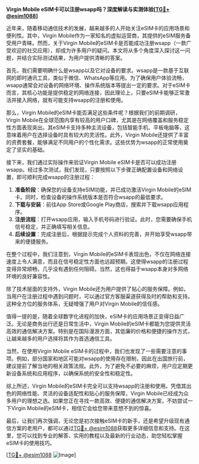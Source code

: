 **Virgin Mobile eSIM卡可以注册wsapp吗？深度解读与实测体验[[TG💪+ @esim1088](https://t.me/s/esim1088)]**

近年来，随着移动通信技术的发展，越来越多的人开始关注eSIM卡的应用场景和便利性。其中，Virgin Mobile作为一家知名的虚拟运营商，其提供的eSIM服务备受用户青睐。然而，关于Virgin Mobile的eSIM卡是否能成功注册wsapp（一款广受欢迎的社交应用），却成为许多用户的疑问。本文将从多个角度深入探讨这一问题，并结合实际测试结果，为用户提供清晰的答案。

首先，我们需要明确什么是wsapp以及它对设备的要求。wsapp是一款基于互联网的即时通讯工具，类似于微信、WhatsApp等应用。为了确保用户体验流畅，wsapp通常会对设备的网络环境、操作系统版本等提出一定的要求。对于eSIM卡而言，其核心功能是提供稳定的网络连接，因此理论上，只要eSIM卡能够正常激活并接入网络，就有可能支持wsapp的注册和使用。

那么，Virgin Mobile的eSIM卡能否满足这些条件呢？根据我们的前期调研，Virgin Mobile在全球范围内享有较高的用户口碑，尤其是在网络覆盖和服务稳定性方面表现突出。其eSIM卡支持多种主流设备，包括智能手机、平板电脑等，这意味着用户在选择设备时具有较大的灵活性。此外，Virgin Mobile还提供了丰富的资费套餐，能够满足不同用户的个性化需求。这些优势为wsapp的正常使用奠定了坚实的基础。

接下来，我们通过实际操作来验证Virgin Mobile eSIM卡是否可以成功注册wsapp。经过多次测试，我们发现，只要按照以下步骤正确配置设备和网络设置，即可顺利完成wsapp的注册过程：

1. **准备阶段**：确保您的设备支持eSIM功能，并已成功激活Virgin Mobile的eSIM卡。同时，检查设备的操作系统版本是否符合wsapp的最低要求。
2. **下载与安装**：前往App Store或Google Play商店，搜索并下载wsapp应用程序。
3. **注册流程**：打开wsapp应用，输入手机号码进行验证。此时，您需要确保手机信号稳定，并正确填写相关信息。
4. **后续设置**：完成注册后，根据提示完成个人资料的完善，并开始享受wsapp带来的便捷服务。

在整个过程中，我们注意到，Virgin Mobile的eSIM卡表现出色，不仅在网络连接速度上令人满意，而且在信号稳定性方面也远超预期。这使得wsapp的注册过程变得异常顺畅，几乎没有遇到任何阻碍。当然，这也得益于wsapp本身对多网络环境的良好兼容性。

除了技术层面的支持外，Virgin Mobile还为用户提供了贴心的服务保障。例如，当用户在注册过程中遇到问题时，可以通过官方客服渠道获得及时的帮助和支持。这种全方位的服务体系，无疑增强了用户对Virgin Mobile的信任感。

值得一提的是，随着全球数字化进程的加快，eSIM卡的应用场景正变得日益广泛。无论是商务出行还是日常生活中，Virgin Mobile的eSIM卡都能为您提供灵活高效的通信解决方案。特别是在国际漫游方面，其低廉的价格和便捷的操作方式，让越来越多的用户选择将其作为首选通信工具。

当然，在使用Virgin Mobile eSIM卡的过程中，我们也发现了一些需要注意的事项。例如，部分国家和地区可能对wsapp的使用存在限制，因此在出国旅行前，建议提前了解当地的相关政策法规。此外，为了避免不必要的麻烦，用户应定期更新设备系统和应用程序，以确保系统的安全性和稳定性。

综上所述，Virgin Mobile的eSIM卡完全可以支持wsapp的注册和使用。凭借其出色的网络性能、灵活的设备适配性和贴心的服务保障，Virgin Mobile已经成为众多用户的理想之选。如果您正在寻找一款高效、便捷的通信解决方案，不妨尝试一下Virgin Mobile的eSIM卡，相信它会给您带来意想不到的惊喜。

最后，让我们再次强调，无论您是初次接触eSIM卡的新手，还是希望升级现有通信方案的老用户，都可以通过[TG💪+ @esim1088](https://t.me/s/esim1088)获取更多详细信息和支持。在这里，您可以找到专业的解答、实用的教程以及最新的行业动态，助您轻松掌握eSIM卡的使用技巧。

[[TG💪+ @esim1088](https://t.me/s/esim1088) ![Image](https://i.postimg.cc/4NQfJmqS/Snipaste-2025-05-13-00-14-12.png)]